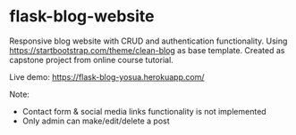 # flask-blog-website
Responsive blog website with CRUD and authentication functionality. Using https://startbootstrap.com/theme/clean-blog as base template.
Created as capstone project from online course tutorial.

Live demo: https://flask-blog-yosua.herokuapp.com/

Note:
- Contact form & social media links functionality is not implemented
- Only admin can make/edit/delete a post
